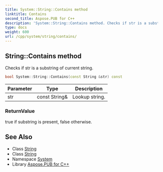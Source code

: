 ```yaml
---
title: System::String::Contains method
linktitle: Contains
second_title: Aspose.PUB for C++
description: 'System::String::Contains method. Checks if str is a substring of current string in C++.'
type: docs
weight: 600
url: /cpp/system/string/contains/
---
```

## String::Contains method


Checks if str is a substring of current string.

```cpp
bool System::String::Contains(const String &str) const
```


| Parameter | Type | Description |
| --- | --- | --- |
| str | const String\& | Lookup string. |

### ReturnValue

true if substring is present, false otherwise.

## See Also

* Class [String](../)
* Class [String](../)
* Namespace [System](../../)
* Library [Aspose.PUB for C++](../../../)
